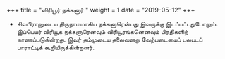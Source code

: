 ﻿+++
title = "விரியூர் நக்கனார்  "
weight = 1
date = "2019-05-12"
+++


-  சிவபிரானுடைய திருநாமமாகிய நக்கனாரென்பது இவருக்கு இடப்பட்டதுபோலும். இப்பெயர் விரியூக நக்கனாரெனவும் விரியூரங்கனெனவும் பிரதிகளிற் காணப்படுகின்றது. இவர் தம்முடைய தலைவனது வேற்படையைப் பலபடப் பாராட்டிக் கூறியிருக்கின்றனர். 
  
